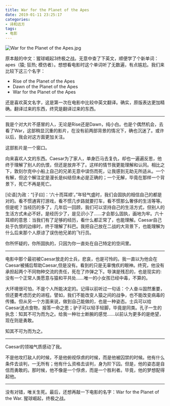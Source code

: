 ```yaml
---
title: War for the Planet of the Apes
date: 2019-01-11 23:25:17
categories:
- 诗和远方
tags:
- 电影
---
```


![War for the Planet of the Apes.jpg](http://upload-images.jianshu.io/upload_images/2875232-ad7a10e96c9f9c01.jpg?imageMogr2/auto-orient/strip%7CimageView2/2/w/620)

原本敲的中文：猩球崛起3终极之战。无意中查了下英文，顺便学了个新单词：apes（猿; 狂热; 模仿者）。想想看电影时这个单词听了无数遍，有点尴尬。我们来比较下这三个名字：

- Rise of the Planet of the Apes
- Dawn of the Planet of the Apes
- War for the Planet of the Apes

还是喜欢英文名字，这是第一次在电影中比较中英文翻译。确实，原版表达更加精确。翻译过来的东西，终究是翻译过来的东西。

____
我是个对大片不感冒的人，无论是Rise还是Dawn，纯小白。也是个偶然机会，去看了War，这部稍显沉重的影片，在没有前两部背景的情况下，确也沉迷了。或许以后，我会对这方面更加关注。

这部影片是一个窗口。

向来喜欢人文的东西。Caesar为了家人，单身匹马去复仇，却也一遍遍反思，他终于理解了别人的仇恨，但还是放弃不了。这样的情节我更能理解和认同。相比之下，敦刻尔克中小船上自己的兄弟无意中误伤而死，让我感到无助无所适从。一个有解，但这个解注定是漫长是纠结但未必是正确的；一个无解，毕竟在那样一个背景下，死亡不再是死亡。

[论语]为政：“[子曰]：‘六十而耳顺’。”年轻气盛时，我们会固执的相信自己的都是对的。看不惯通宵打游戏，看不惯几步路就要打车，看不惯那么奢侈的生活等等。但是呢？当经历的多了，几年后一回顾，我们可以坚持自己的生活方式，但别人的生活方式未必不好。是经历少了，是见识小了……才会那么固执，画地为牢。六十耳顺的意思：当我们有了足够的经历，看什么都正常了，也能理解。Caesar自己处于仇恨的边缘时，终于理解了科巴。我把自己放在二战的大背景下，也能理解为什么后来那个人原谅了误伤他兄弟的飞行员。

你所怀疑的，你所固执的，只因为你一直处在自己特定的空间里。

____
电影中那个最初被Caesar放走的士兵，悲哀，也是可怜的。我一直以为他会在Caesar被捕后帮助Caesar,但是没有。看到的只是无辜愧疚的眼神。终究，他没有承担起两个不同物种交流的责任，死在了炸弹之下。导演是残忍的，也是现实的:没有一个正常人类愿意与猿和平共处……唯一的小女孩已经中毒，不算的。

大环境很可怕，不是个人所能决定的。记得以前听过一句话：个人奋斗固然重要，但还要考虑历史的进程。譬如，我们不能改变人猿之间的战争，也不能改变病毒的传播。但从另一个方面来说，做到自己能做的，也是一种姿态。士兵可以给Caesar送点食物，报答一命之恩；驴子可以轻手轻脚，毕竟是同类。孔子一生的执念：知其不可为而为之。给我一种壮士断腕的感觉……以前认为更多的是绝望，现在则是勇敢。

知其不可为而为之。
____

Caesar的领袖气质感动了我。

不是他攻打敌人的时候，不是他俯视俘虏的时候，而是他被囚禁的时候。他有什么条件去谈判，一无所有；他有什么资格去谈判，身为阶下囚。但是，他的姿态是自信而勇敢的。那时候，他不像是一个俘虏，而是一个胜利者。毕竟，他的梦想配得起他。

____
没有对错，唯关生死。最后，还想再敲一下电影的名字：War for the Planet of the War. 猩球崛起，终极之战。


